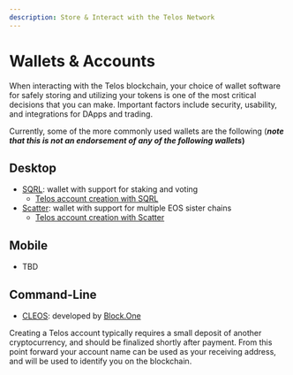 ```yaml
---
description: Store & Interact with the Telos Network
---
```


# Wallets & Accounts

When interacting with the Telos blockchain, your choice of wallet software for safely storing and utilizing your tokens is one of the most critical decisions that you can make. Important factors include security, usability, and integrations for DApps and trading.

Currently, some of the more commonly used wallets are the following \(_**note that this is not an endorsement of any of the following wallets**_**\)**

## **Desktop**

* [SQRL](https://sqrlwallet.io/): wallet with support for staking and voting
  * [Telos account creation with SQRL](https://trybe.one/how-to-create-and-open-a-telos-account-using-sqrl/)
* [Scatter](https://get-scatter.com/): wallet with support for multiple EOS sister chains
  * [Telos account creation with Scatter](https://trybe.one/how-to-setup-your-telos-wallet-using-scatter-so-you-can-change-your-owner-keys/)

## **Mobile**

* TBD

## Command-Line

* [CLEOS](../developers/tutorials/cleos.md): developed by [Block.One](https://block.one)

Creating a Telos account typically requires a small deposit of another cryptocurrency, and should be finalized shortly after payment. From this point forward your account name can be used as your receiving address, and will be used to identify you on the blockchain.


